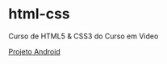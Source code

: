 # html-css
 Curso de HTML5 & CSS3 do Curso em Video

<a href="desafios/d010/pages/index.html">Projeto Android</a>
